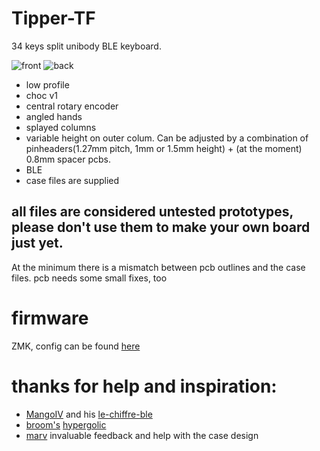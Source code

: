 # Tipper-TF
34 keys split unibody BLE keyboard. 

![front](https://raw.githubusercontent.com/weteor/Tipper-TF/main/img/proto_pcb_front.jpg)
![back](https://raw.githubusercontent.com/weteor/Tipper-TF/main/img/proto_pcb_back.jpg)

- low profile
- choc v1
- central rotary encoder
- angled hands
- splayed columns
- variable height on outer colum. Can be adjusted by a combination of pinheaders(1.27mm pitch, 1mm or 1.5mm height) + (at the moment) 0.8mm spacer pcbs.
- BLE
- case files are supplied

## all files are considered untested prototypes, please don't use them to make your own board just yet. 
At the minimum there is a mismatch between pcb outlines and the case files. pcb needs some small fixes, too

# firmware 
ZMK, config can be found [here](https://github.com/weteor/Tipper_TF-Config)

# thanks for help and inspiration:
- [MangoIV](https://github.com/MangoIV/) and his [le-chiffre-ble](https://github.com/MangoIV/le_chiff_ble)
- [broom's](https://github.com/davidphilipbarr) [hypergolic](https://github.com/davidphilipbarr/hypergolic)
- [marv](https://github.com/MarvFPV) invaluable feedback and help with the case design
